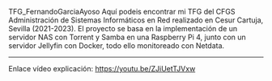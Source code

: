 TFG_FernandoGarciaAyoso Aquí podeis encontrar mi TFG del CFGS Administración de Sistemas Informáticos en Red 
realizado en Cesur Cartuja, Sevilla (2021-2023). El proyecto se basa en la implementación de un servidor NAS con Torrent y 
Samba en una Raspberry Pi 4, junto con un servidor Jellyfin con Docker, todo ello monitoreado con Netdata.
_________________________________________________________________________________________

Enlace vídeo explicación: https://youtu.be/ZJiUetTJVxw
